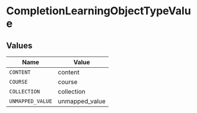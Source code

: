 # CompletionLearningObjectTypeValue


## Values

| Name             | Value            |
| ---------------- | ---------------- |
| `CONTENT`        | content          |
| `COURSE`         | course           |
| `COLLECTION`     | collection       |
| `UNMAPPED_VALUE` | unmapped_value   |
